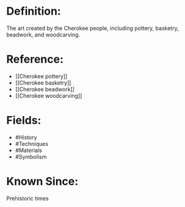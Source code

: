 

# Definition:
The art created by the Cherokee people, including pottery, basketry, beadwork, and woodcarving.

# Reference:
- [[Cherokee pottery]]
- [[Cherokee basketry]]
- [[Cherokee beadwork]]
- [[Cherokee woodcarving]]

# Fields: 
- #History
- #Techniques
- #Materials
- #Symbolism

# Known Since:
Prehistoric times

